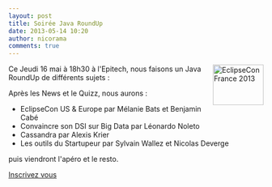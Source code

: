```yaml
---
layout: post
title: Soirée Java RoundUp
date: 2013-05-14 10:20
author: nicorama
comments: true
---
```

<a href="http://www.eclipsecon.org/france2013" style ="float:right"><img border="0" src="http://www.eclipsecon.org/france2013/sites/default/files/100x80.png?1358521698" height="80" width="100" alt="EclipseCon France 2013"/></a>

Ce Jeudi 16 mai à 18h30 à l'Epitech, nous faisons un Java RoundUp de différents sujets :

Après les News et le Quizz, nous aurons :

<ul>
	<li>EclipseCon US & Europe par Mélanie Bats et Benjamin Cabé </li>
	<li>Convaincre son DSI sur Big Data par Léonardo Noleto</li>
	<li>Cassandra par Alexis Krier</li>
	<li>Les outils du Startupeur par Sylvain Wallez et Nicolas Deverge</li>
</ul>

puis viendront l'apéro et le resto.

<a href="http://www.jugevents.org/jugevents/event/show.html?id=50366">Inscrivez vous</a>


